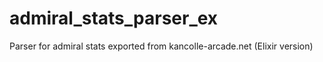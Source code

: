 # admiral_stats_parser_ex
Parser for admiral stats exported from kancolle-arcade.net (Elixir version)
